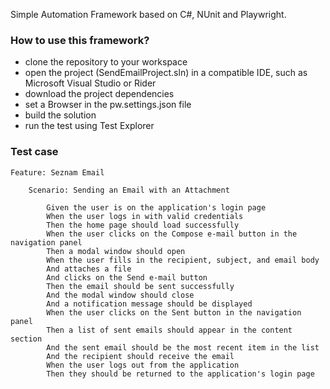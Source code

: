 Simple Automation Framework based on C#, NUnit and Playwright.

### How to use this framework?
- clone the repository to your workspace
- open the project (SendEmailProject.sln) in a compatible IDE, such as Microsoft Visual Studio or Rider
- download the project dependencies
- set a Browser in the pw.settings.json file
- build the solution
- run the test using Test Explorer

### Test case
```
Feature: Seznam Email

    Scenario: Sending an Email with an Attachment

        Given the user is on the application's login page
        When the user logs in with valid credentials
        Then the home page should load successfully
        When the user clicks on the Compose e-mail button in the navigation panel
        Then a modal window should open
        When the user fills in the recipient, subject, and email body
        And attaches a file
        And clicks on the Send e-mail button
        Then the email should be sent successfully
        And the modal window should close
        And a notification message should be displayed
        When the user clicks on the Sent button in the navigation panel
        Then a list of sent emails should appear in the content section
        And the sent email should be the most recent item in the list
        And the recipient should receive the email
        When the user logs out from the application
        Then they should be returned to the application's login page
  ```